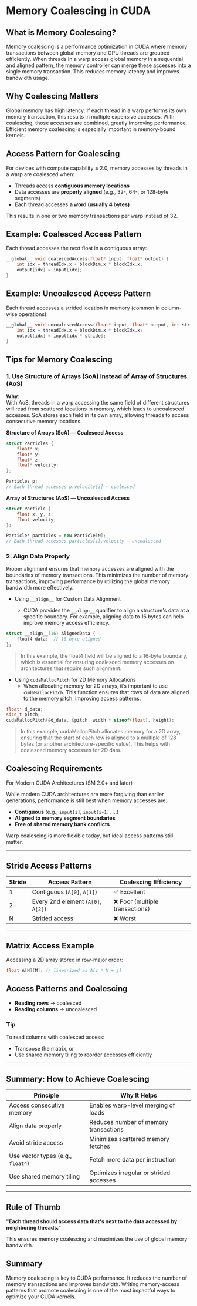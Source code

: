 # Memory Coalescing in CUDA

## What is Memory Coalescing?

Memory coalescing is a performance optimization in CUDA where memory transactions between global memory and GPU threads are grouped efficiently. When threads in a warp access global memory in a sequential and aligned pattern, the memory controller can merge these accesses into a single memory transaction. This reduces memory latency and improves bandwidth usage.

## Why Coalescing Matters

Global memory has high latency. If each thread in a warp performs its own memory transaction, this results in multiple expensive accesses. With coalescing, those accesses are combined, greatly improving performance. Efficient memory coalescing is especially important in memory-bound kernels.

## Access Pattern for Coalescing

For devices with compute capability ≥ 2.0, memory accesses by threads in a warp are coalesced when:

- Threads access **contiguous memory locations**
- Data accesses are **properly aligned** (e.g., 32-, 64-, or 128-byte segments)
- Each thread accesses **a word (usually 4 bytes)**

This results in one or two memory transactions per warp instead of 32.

## Example: Coalesced Access Pattern

Each thread accesses the next float in a contiguous array:

```cpp
__global__ void coalescedAccess(float* input, float* output) {
    int idx = threadIdx.x + blockDim.x * blockIdx.x;
    output[idx] = input[idx];
}
```
## Example: Uncoalesced Access Pattern

Each thread accesses a strided location in memory (common in column-wise operations):

```cpp
__global__ void uncoalescedAccess(float* input, float* output, int stride) {
    int idx = threadIdx.x + blockDim.x * blockIdx.x;
    output[idx] = input[idx * stride];
}
```
## Tips for Memory Coalescing

### 1. Use Structure of Arrays (SoA) Instead of Array of Structures (AoS)

**Why:**  
With AoS, threads in a warp accessing the same field of different structures will read from scattered locations in memory, which leads to uncoalesced accesses. SoA stores each field in its own array, allowing threads to access consecutive memory locations.

**Structure of Arrays (SoA) — Coalesced Access**
```cpp
struct Particles {
    float* x;
    float* y;
    float* z;
    float* velocity;
};

Particles p;
// Each thread accesses p.velocity[i] — coalesced
```
**Array of Structures (AoS) — Uncoalesced Access**

```cpp
struct Particle {
    float x, y, z;
    float velocity;
};

Particle* particles = new Particle[N];
// Each thread accesses particles[i].velocity — uncoalesced
```

### 2. Align Data Properly

Proper alignment ensures that memory accesses are aligned with the boundaries of memory transactions. This minimizes the number of memory transactions, improving performance by utilizing the global memory bandwidth more effectively.

* Using `__align__` for Custom Data Alignment

  * CUDA provides the `__align__` qualifier to align a structure's data at a specific boundary. For example, aligning data to 16 bytes can help improve memory access efficiency.

```cpp
struct __align__(16) AlignedData {
    float4 data;  // 16-byte aligned
};
```
> In this example, the float4 field will be aligned to a 16-byte boundary, which is essential for ensuring coalesced memory accesses on architectures that require such alignment.

* Using `cudaMallocPitch` for 2D Memory Allocations
  * When allocating memory for 2D arrays, it’s important to use `cudaMallocPitch`. This function ensures that rows of data are aligned to the memory pitch, improving access patterns.
```cpp
float* d_data;
size_t pitch;
cudaMallocPitch(&d_data, &pitch, width * sizeof(float), height);
```
> In this example, cudaMallocPitch allocates memory for a 2D array, ensuring that the start of each row is aligned to a multiple of 128 bytes (or another architecture-specific value). This helps with coalesced memory accesses for 2D data.

## Coalescing Requirements

For Modern CUDA Architectures (SM 2.0+ and later)

While modern CUDA architectures are more forgiving than earlier generations, performance is still best when memory accesses are:

- **Contiguous** (e.g., `input[i]`, `input[i+1]`, ...)
- **Aligned to memory segment boundaries**
- **Free of shared memory bank conflicts**

Warp coalescing is more flexible today, but ideal access patterns still matter.

---

## Stride Access Patterns

| Stride | Access Pattern               | Coalescing Efficiency     |
|--------|------------------------------|----------------------------|
| 1      | Contiguous (`A[0]`, `A[1]`)   | ✅ Excellent               |
| 2      | Every 2nd element (`A[0]`, `A[2]`) | ❌ Poor (multiple transactions) |
| N      | Strided access                | ❌ Worst                   |

---

## Matrix Access Example

Accessing a 2D array stored in row-major order:

```cpp
float A[N][M]; // linearized as A[i * M + j]
```
## Access Patterns and Coalescing

- **Reading rows** → coalesced  
- **Reading columns** → uncoalesced

### Tip

To read columns with coalesced access:

- Transpose the matrix, or  
- Use shared memory tiling to reorder accesses efficiently

---

## Summary: How to Achieve Coalescing

| Principle                      | Why It Helps                                |
|-------------------------------|----------------------------------------------|
| Access consecutive memory     | Enables warp-level merging of loads         |
| Align data properly           | Reduces number of memory transactions        |
| Avoid stride access           | Minimizes scattered memory fetches          |
| Use vector types (e.g., `float4`) | Fetch more data per instruction          |
| Use shared memory tiling      | Optimizes irregular or strided accesses     |

---

## Rule of Thumb

**"Each thread should access data that's next to the data accessed by neighboring threads."**

This ensures memory coalescing and maximizes the use of global memory bandwidth.

## Summary

Memory coalescing is key to CUDA performance. It reduces the number of memory transactions and improves bandwidth. Writing memory-access patterns that promote coalescing is one of the most impactful ways to optimize your CUDA kernels.
